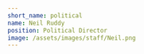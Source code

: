 ```yaml
---
short_name: political
name: Neil Ruddy
position: Political Director
image: /assets/images/staff/Neil.png
---
```

